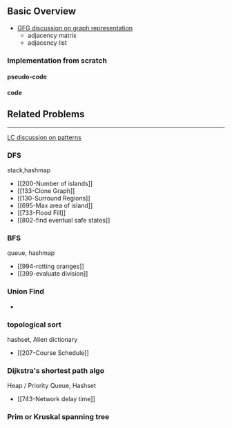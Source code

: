 ## Basic Overview
- [GFG discussion on graph representation](https://www.geeksforgeeks.org/graph-and-its-representations/)
	- adjacency matrix
	- adjacency list

### Implementation from scratch
#### pseudo-code

#### code

## Related Problems
---
[LC discussion on patterns](https://leetcode.com/discuss/study-guide/655708/Graph-For-Beginners-Problems-or-Pattern-or-Sample-Solutions)

### DFS
stack,hashmap
- [[200-Number of islands]]
- [[133-Clone Graph]]
- [[130-Surround Regions]]
- [[695-Max area of island]]
- [[733-Flood Fill]]
- [[802-find eventual safe states]]
### BFS
queue, hashmap
- [[994-rotting oranges]]
- [[399-evaluate division]]
### Union Find
-
### topological sort
hashset, Alien dictionary
- [[207-Course Schedule]]

### Dijkstra's shortest path algo
Heap / Priority Queue, Hashset
- [[743-Network delay time]]
### Prim or Kruskal spanning tree




